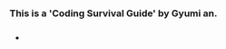 <h3>This is a 'Coding Survival Guide' by Gyumi an.<h3>
<ul>
<li><a href = "./script/intro.md"></a></li>
</ul>
